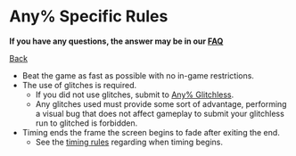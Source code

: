 # Any% Specific Rules

**If you have any questions, the answer may be in our
[FAQ](https://www.speedrun.com/mcbe/thread/vdv9t)**

[Back](../README.md)

* Beat the game as fast as possible with no in-game restrictions.
* The use of glitches is required.
	- If you did not use glitches, submit to
	[Any% Glitchless](any-glitchless.md).
	- Any glitches used must provide some sort of advantage, performing a
	visual bug that does not affect gameplay to submit your glitchless run
	to glitched is forbidden.
* Timing ends the frame the screen begins to fade after exiting the end.
	- See the [timing rules](../global/README.md#timing-rules) regarding
	when timing begins.
